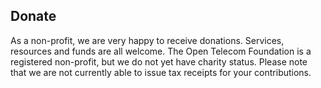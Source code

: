 ## Donate ## 

As a non-profit, we are very happy to receive donations. Services, resources and funds are all welcome. The Open Telecom Foundation is a registered non-profit, but we do not yet have charity status. Please note that we are not currently able to issue tax receipts for your contributions.  
